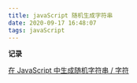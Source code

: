 ```yaml
---
title: javaScript 随机生成字符串
date: 2020-09-17 16:48:07
tags: javaScript
---
```


<b class="bgc-6435c9">记录</b>

[在 JavaScript 中生成随机字符串 / 字符](https://routinepanic.com/questions/generate-random-string-characters-in-javascript)

